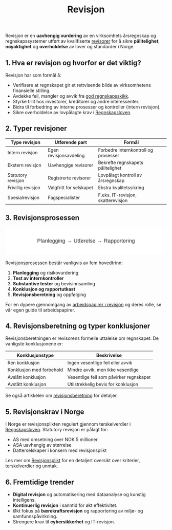 ﻿---
title: "Revisjon"
seoTitle: "Revisjon"
meta_description: 'Revisjon er en **uavhengig vurdering** av en virksomhets årsregnskap og regnskapssystemer utført av kvalifiserte [revisorer](/blogs/regnskap/revisor "Revisor"...'
slug: revisjon
type: blog
layout: pages/single
---

Revisjon er en **uavhengig vurdering** av en virksomhets årsregnskap og regnskapssystemer utført av kvalifiserte [revisorer](/blogs/regnskap/revisor "Revisor") for å sikre **pålitelighet**, **nøyaktighet** og **overholdelse** av lover og standarder i Norge.

## 1. Hva er revisjon og hvorfor er det viktig?

Revisjon har som formål å:

* Verifisere at regnskapet gir et rettvisende bilde av virksomhetens finansielle stilling.
* Avdekke feil, mangler og avvik fra [god regnskapsskikk](/blogs/regnskap/god-regnskapsskikk "God Regnskapsskikk - Prinsipper, Standarder og Beste Praksis i Norge").
* Styrke tillit hos investorer, kreditorer og andre interessenter.
* Bidra til forbedring av interne prosesser og kontroller (intern revisjon).
* Sikre overholdelse av lovpålagte krav i [Regnskapsloven](/blogs/regnskap/hva-er-regnskapsloven "Hva er Regnskapsloven? En Komplett Guide til Norske Regnskapslover og Forskrifter").

## 2. Typer revisjoner

| Type revisjon           | Utførende part            | Formål                           |
|-------------------------|---------------------------|----------------------------------|
| Intern revisjon         | Egen revisjonsavdeling    | Forbedre internkontroll og prosesser |
| Ekstern revisjon        | Uavhengige revisorer      | Bekrefte regnskapets pålitelighet |
| Statutory revisjon      | Registrerte revisorer     | Lovpålagt kontroll av årsregnskap |
| Frivillig revisjon      | Valgfritt for selskapet   | Ekstra kvalitetssikring         |
| Spesialrevisjon         | Fagspecialister           | F.eks. IT-revisjon, skatterevisjon |

## 3. Revisjonsprosessen

![Revisjonsprosessen](revisjon-prosess.svg)

Revisjonsprosessen består vanligvis av fem hovedtrinn:

1. **Planlegging** og risikovurdering
2. **Test av internkontroller**
3. **Substantive tester** og bevisinnsamling
4. **Konklusjon og rapportutkast**
5. **Revisjonsberetning** og oppfølging

For en dypere gjennomgang av [arbeidspapirer i revisjon](/blogs/regnskap/hva-er-arbeidspapirer-revisjon "Arbeidspapirer i revisjon") og deres rolle, se vår egen guide til arbeidspapirer.

## 4. Revisjonsberetning og typer konklusjoner

Revisjonsberetningen er revisorens formelle uttalelse om regnskapet. De vanligste konklusjonene er:

| Konklusjonstype         | Beskrivelse                            |
|-------------------------|----------------------------------------|
| Ren konklusjon          | Ingen vesentlige feil eller avvik      |
| Konklusjon med forbehold| Mindre avvik, men ikke vesentlige      |
| Avslått konklusjon      | Vesentlige feil som påvirker regnskapet |
| Avstått konklusjon      | Utilstrekkelig bevis for konklusjon    |

Se også artikkelen om [revisjonsberetning](/blogs/regnskap/hva-er-revisjonsberetning "Hva er Revisjonsberetning?") for detaljer.

## 5. Revisjonskrav i Norge

I Norge er revisjonsplikten regulert gjennom terskelverdier i [Regnskapsloven](/blogs/regnskap/hva-er-regnskapsloven "Hva er Regnskapsloven? En Komplett Guide til Norske Regnskapslover og Forskrifter"). Statutory revisjon er pålagt for:

* AS med omsetning over NOK 5 millioner
* ASA uavhengig av størrelse
* Datterselskaper i konsern med revisjonsplikt

Les mer om [Revisjonsplikt](/blogs/regnskap/revisjonsplikt "Revisjonsplikt") for en detaljert oversikt over kriterier, terskelverdier og unntak.

## 6. Fremtidige trender

* **Digital revisjon** og automatisering med dataanalyse og kunstig intelligens.
* **Kontinuerlig revisjon** i sanntid for økt effektivitet.
* Økt fokus på **bærekraftsrevisjon** og rapportering av miljø- og samfunnspåvirkning.
* Strengere krav til **cybersikkerhet** og IT-revisjon.










